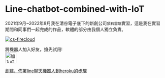# Line-chatbot-combined-with-IoT


2021年9月~2022年8月我在清谷電子底下的新創公司`頂石雲端`實習，這是我在實習期間和同事們一起完成的作品，軟體的部分由我個人獨立負責。

<!-- [![Deploy](https://www.herokucdn.com/deploy/button.svg)](https://heroku.com/deploy) -->
[![cs-firecloud](https://user-images.strikinglycdn.com/res/hrscywv4p/image/upload/c_limit,fl_lossy,h_300,w_300,f_auto,q_auto/1487003/397335_995431.png)](https://www.cs-firecloud.com.tw/ "點擊至頂石官網")

將機器人加入好友，搶先試用!  
<a href="https://lin.ee/m0kstvA"><img src="https://scdn.line-apps.com/n/line_add_friends/btn/zh-Hant.png" alt="加入好友" height="36" border="0"></a>

[創建、佈署line聊天機器人到heroku的步驟](https://github.com/daoxuewu/build-linechatbot-in-heroku)
